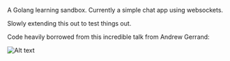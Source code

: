 A Golang learning sandbox. Currently a simple chat app using websockets.

Slowly extending this out to test things out.

Code heavily borrowed from this incredible talk from Andrew Gerrand:

![Alt text](https://vimeo.com/53221560)
